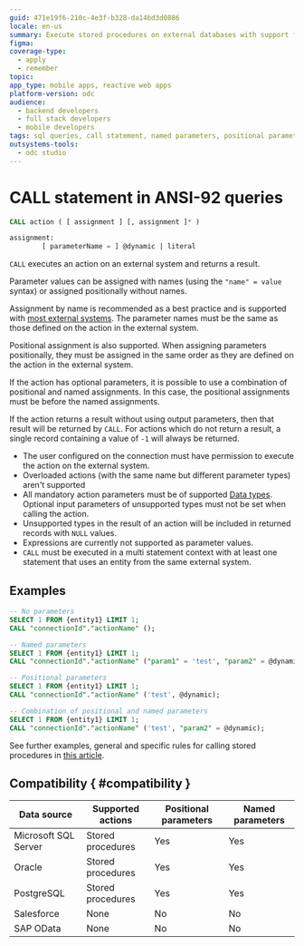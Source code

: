 ```yaml
---
guid: 471e19f6-210c-4e3f-b328-da14bd3d0886
locale: en-us
summary: Execute stored procedures on external databases with support for named and positional parameter assignments in OutSystems Developer Cloud (ODC).
figma:
coverage-type:
  - apply
  - remember
topic:
app_type: mobile apps, reactive web apps
platform-version: odc
audience:
  - backend developers
  - full stack developers
  - mobile developers
tags: sql queries, call statement, named parameters, positional parameters
outsystems-tools:
  - odc studio
---
```


# CALL statement in ANSI-92 queries

```sql
CALL action ( [ assignment ] [, assignment ]* )

assignment:
        [ parameterName = ] @dynamic | literal
```

`CALL` executes an action on an external system and returns a result.

Parameter values can be assigned with names (using the `"name" = value` syntax) or assigned positionally without names.

Assignment by name is recommended as a best practice and is supported with [most external systems](#Compatibility). The parameter names must be the same as those defined on the action in the external system.

Positional assignment is also supported. When assigning parameters positionally, they must be assigned in the same order as they are defined on the action in the external system.

If the action has optional parameters, it is possible to use a combination of positional and named assignments. In this case, the positional assignments must be before the named assignments.

If the action returns a result without using output parameters, then that result will be returned by `CALL`. For actions which do not return a result, a single record containing a value of `-1` will always be returned.

<div class="info" markdown="1">

* The user configured on the connection must have permission to execute the action on the external system.
* Overloaded actions (with the same name but different parameter types) aren't supported
* All mandatory action parameters must be of supported [Data types](ansi-92-data-types.md). Optional input parameters of unsupported types must not be set when calling the action.
* Unsupported types in the result of an action will be included in returned records with `NULL` values.
* Expressions are currently not supported as parameter values.
* `CALL` must be executed in a multi statement context with at least one statement that uses an entity from the same external system.

</div>

## Examples

```sql
-- No parameters
SELECT 1 FROM {entity1} LIMIT 1;
CALL "connectionId"."actionName" ();

-- Named parameters
SELECT 1 FROM {entity1} LIMIT 1;
CALL "connectionId"."actionName" ("param1" = 'test', "param2" = @dynamic);

-- Positional parameters
SELECT 1 FROM {entity1} LIMIT 1;
CALL "connectionId"."actionName" ('test', @dynamic);

-- Combination of positional and named parameters
SELECT 1 FROM {entity1} LIMIT 1;
CALL "connectionId"."actionName" ('test', "param2" = @dynamic);
```

<div class="info" markdown="1">

See further examples, general and specific rules for calling stored procedures in [this article](stored-procedure.md).

</div>

## Compatibility { #compatibility }

| Data source          | Supported actions | Positional parameters | Named parameters |
|----------------------|-------------------|-----------------------|------------------|
| Microsoft SQL Server | Stored procedures | Yes                   | Yes              |
| Oracle               | Stored procedures | Yes                   | Yes              |
| PostgreSQL           | Stored procedures | Yes                   | Yes              |
| Salesforce           | None              | No                    | No               |
| SAP OData            | None              | No                    | No               |
